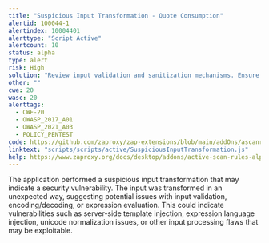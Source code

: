 ```yaml
---
title: "Suspicious Input Transformation - Quote Consumption"
alertid: 100044-1
alertindex: 10004401
alerttype: "Script Active"
alertcount: 10
status: alpha
type: alert
risk: High
solution: "Review input validation and sanitization mechanisms. Ensure user input is properly escaped and validated before processing. Consider implementing strict input filtering to prevent injection attacks. "
other: ""
cwe: 20
wasc: 20
alerttags: 
  - CWE-20
  - OWASP_2017_A01
  - OWASP_2021_A03
  - POLICY_PENTEST
code: https://github.com/zaproxy/zap-extensions/blob/main/addOns/ascanrulesAlpha/src/main/zapHomeFiles/scripts/scripts/active/SuspiciousInputTransformation.js
linktext: "scripts/scripts/active/SuspiciousInputTransformation.js"
help: https://www.zaproxy.org/docs/desktop/addons/active-scan-rules-alpha/#id-100044
---
```

The application performed a suspicious input transformation that may indicate a security vulnerability. The input was transformed in an unexpected way, suggesting potential issues with input validation, encoding/decoding, or expression evaluation. This could indicate vulnerabilities such as server-side template injection, expression language injection, unicode normalization issues, or other input processing flaws that may be exploitable.

